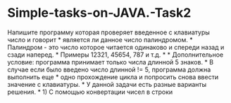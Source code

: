 # Simple-tasks-on-JAVA.-Task2
Напишите программу которая  проверяет введенное с клавиатуры число и говорит  * является ли данное число палиндромом.  * Палиндром - это число которое читается одинаково и спереди назад и сзади наперед.  * Примеры 12321, 45654, 787 и т.д.  *  * Дополнительное условие: программа принимает только числа длинной 5 знаков.  * В случае если было введено число длинной != 5, программа должна выполнить еще  * одно прохождение цикла и попросить снова ввести значение с клавиатуры.  * У данной задачи есть разные варианты решения.  * 1) С помощью конвертации чисел в строки 
